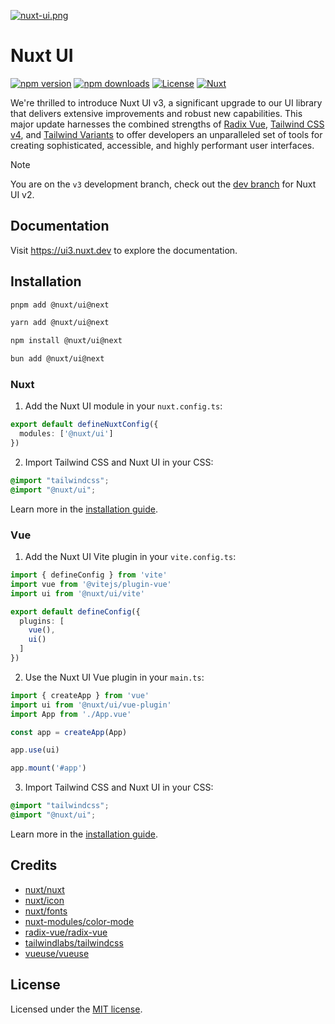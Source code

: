[![nuxt-ui.png](https://repository-images.githubusercontent.com/428329515/43fec891-9030-4601-8233-5d45ba5c6013)](https://ui.nuxt.com)

# Nuxt UI

[![npm version][npm-version-src]][npm-version-href]
[![npm downloads][npm-downloads-src]][npm-downloads-href]
[![License][license-src]][license-href]
[![Nuxt][nuxt-src]][nuxt-href]

We're thrilled to introduce Nuxt UI v3, a significant upgrade to our UI library that delivers extensive improvements and robust new capabilities. This major update harnesses the combined strengths of [Radix Vue](https://www.radix-vue.com/), [Tailwind CSS v4](https://tailwindcss.com/docs/v4-beta), and [Tailwind Variants](https://www.tailwind-variants.org/) to offer developers an unparalleled set of tools for creating sophisticated, accessible, and highly performant user interfaces.

> [!NOTE]
> You are on the `v3` development branch, check out the [dev branch](https://github.com/nuxt/ui) for Nuxt UI v2.

## Documentation

Visit https://ui3.nuxt.dev to explore the documentation.

## Installation

```bash [pnpm]
pnpm add @nuxt/ui@next
```

```bash [yarn]
yarn add @nuxt/ui@next
```

```bash [npm]
npm install @nuxt/ui@next
```

```bash [bun]
bun add @nuxt/ui@next
```

### Nuxt

1. Add the Nuxt UI module in your `nuxt.config.ts`:

```ts [nuxt.config.ts]
export default defineNuxtConfig({
  modules: ['@nuxt/ui']
})
```

2. Import Tailwind CSS and Nuxt UI in your CSS:

```css [assets/css/main.css]
@import "tailwindcss";
@import "@nuxt/ui";
```

Learn more in the [installation guide](https://ui3.nuxt.dev/getting-started/installation/nuxt).

### Vue

1. Add the Nuxt UI Vite plugin in your `vite.config.ts`:

```ts [vite.config.ts]
import { defineConfig } from 'vite'
import vue from '@vitejs/plugin-vue'
import ui from '@nuxt/ui/vite'

export default defineConfig({
  plugins: [
    vue(),
    ui()
  ]
})
```

2. Use the Nuxt UI Vue plugin in your `main.ts`:

```ts [main.ts]
import { createApp } from 'vue'
import ui from '@nuxt/ui/vue-plugin'
import App from './App.vue'

const app = createApp(App)

app.use(ui)

app.mount('#app')
```

3. Import Tailwind CSS and Nuxt UI in your CSS:

```css [assets/main.css]
@import "tailwindcss";
@import "@nuxt/ui";
```

Learn more in the [installation guide](https://ui3.nuxt.dev/getting-started/installation/vue).

## Credits

- [nuxt/nuxt](https://github.com/nuxt/nuxt)
- [nuxt/icon](https://github.com/nuxt/icon)
- [nuxt/fonts](https://github.com/nuxt/fonts)
- [nuxt-modules/color-mode](https://github.com/nuxt-modules/color-mode)
- [radix-vue/radix-vue](https://github.com/radix-vue/radix-vue)
- [tailwindlabs/tailwindcss](https://github.com/tailwindlabs/tailwindcss)
- [vueuse/vueuse](https://github.com/vueuse/vueuse)

## License

Licensed under the [MIT license](https://github.com/nuxt/ui/blob/dev/LICENSE.md).

<!-- Badges -->
[npm-version-src]: https://img.shields.io/npm/v/@nuxt/ui/next.svg?style=flat&colorA=18181B&colorB=28CF8D
[npm-version-href]: https://npmjs.com/package/@nuxt/ui

[npm-downloads-src]: https://img.shields.io/npm/dm/@nuxt/ui.svg?style=flat&colorA=18181B&colorB=28CF8D
[npm-downloads-href]: https://npm.chart.dev/@nuxt/ui

[license-src]: https://img.shields.io/github/license/nuxt/ui.svg?style=flat&colorA=18181B&colorB=28CF8D
[license-href]: https://github.com/nuxt/ui/blob/main/LICENSE.md

[nuxt-src]: https://img.shields.io/badge/Nuxt-18181B?logo=nuxt.js
[nuxt-href]: https://nuxt.com
